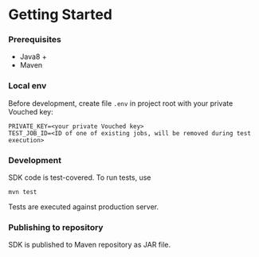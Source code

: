 # Getting Started

### Prerequisites

- Java8 +
- Maven

### Local env

Before development, create file `.env` in project root with your private Vouched key:
```
PRIVATE_KEY=<your private Vouched key>
TEST_JOB_ID=<ID of one of existing jobs, will be removed during test execution>
```

### Development

SDK code is test-covered. To run tests, use

```
mvn test
```

Tests are executed against production server.

### Publishing to repository

SDK is published to Maven repository as JAR file.